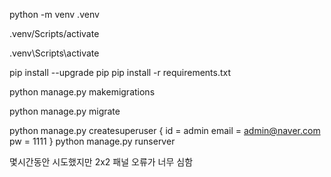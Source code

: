 python -m venv .venv

.venv/Scripts/activate

.venv\Scripts\activate

pip install --upgrade pip
pip install -r requirements.txt

python manage.py makemigrations

python manage.py migrate

python manage.py createsuperuser
{
    id = admin
    email = admin@naver.com
    pw = 1111
}
python manage.py runserver


몇시간동안 시도했지만 2x2 패널 오류가 너무 심함
